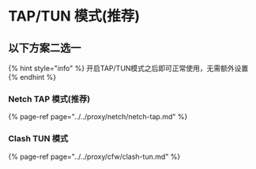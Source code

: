 # TAP/TUN 模式\(推荐\)

## **以下方案二选一**

{% hint style="info" %}
开启TAP/TUN模式之后即可正常使用，无需额外设置
{% endhint %}

### Netch TAP **模式\(推荐\)**

{% page-ref page="../../proxy/netch/netch-tap.md" %}

### Clash TUN 模式

{% page-ref page="../../proxy/cfw/clash-tun.md" %}

